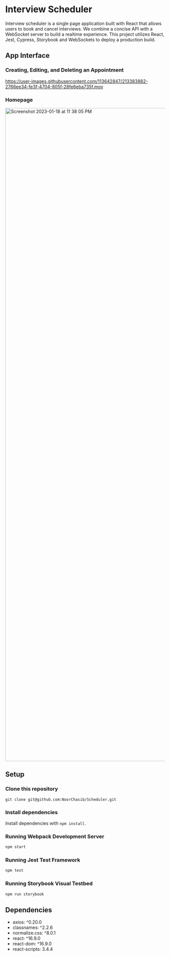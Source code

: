 # Interview Scheduler

Interview scheduler is a single page application built with React that allows users to book and cancel interviews. We combine a concise API with a WebSocket server to build a realtime experience. This project utilizes React, Jest, Cypress, Storybook and WebSockets to deploy a production build.

## App Interface

### Creating, Editing, and Deleting an Appointment

https://user-images.githubusercontent.com/113642847/213383882-2766ee34-fe3f-4704-805f-28fe6eba735f.mov

### Homepage

<img width="2056" alt="Screenshot 2023-01-18 at 11 38 05 PM" src="https://user-images.githubusercontent.com/113642847/213382901-8af61244-b7d0-42c6-aa8d-09b0b87efe47.png">

## Setup

### Clone this repository

`git clone git@github.com:NoorChasib/Scheduler.git` 

### Install dependencies

Install dependencies with `npm install`.

### Running Webpack Development Server

```sh
npm start
```

### Running Jest Test Framework

```sh
npm test
```

### Running Storybook Visual Testbed

```sh
npm run storybook
```

## Dependencies
- axios: ^0.20.0
- classnames: ^2.2.6
- normalize.css: ^8.0.1
- react: ^16.9.0
- react-dom: ^16.9.0
- react-scripts: 3.4.4

